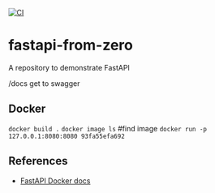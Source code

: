 [![CI](https://github.com/nogibjj/fastapi-from-zero/actions/workflows/main.yml/badge.svg)](https://github.com/nogibjj/fastapi-from-zero/actions/workflows/main.yml)

# fastapi-from-zero
A repository to demonstrate FastAPI

/docs get to swagger

## Docker

`docker build .`
`docker image ls` #find image
`docker run -p 127.0.0.1:8080:8080 93fa55efa692` <replace with your image>


## References

* [FastAPI Docker docs](https://github.com/tiangolo/uvicorn-gunicorn-fastapi-docker)
